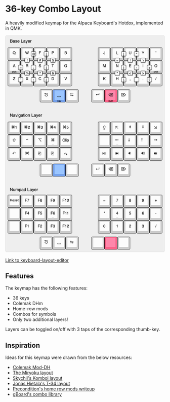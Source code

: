 # 36-key Combo Layout
A heavily modified keymap for the Alpaca Keyboard's Hotdox, implemented in QMK.

![A picture of a modified Ergodox keymap](./keymap.png)

[Link to keyboard-layout-editor](http://www.keyboard-layout-editor.com/#/gists/39d751b9dc2e97a37b8e29fe4aa87cc5)

## Features
The keymap has the following features: 
* 36 keys
* Colemak DHm
* Home-row mods
* Combos for symbols
* Only two additional layers!

Layers can be toggled on/off with 3 taps of the corresponding thumb-key.

## Inspiration
Ideas for this keymap were drawn from the below resources:
* [Colemak Mod-DH](https://colemakmods.github.io/mod-dh/)
* [The Miryoku layout](https://github.com/manna-harbour/qmk_firmware/tree/miryoku/users/manna-harbour_miryoku)
* [Skychil's Kombol layout](https://github.com/skychil/kombol)
* [Jonas Hietala's T-34 layout](https://www.jonashietala.se/blog/2021/06/03/the-t-34-keyboard-layout/)
* [Precondition's home row mods writeup](https://precondition.github.io/home-row-mods)
* [gBoard's combo library](http://combos.gboards.ca/docs/install/)
